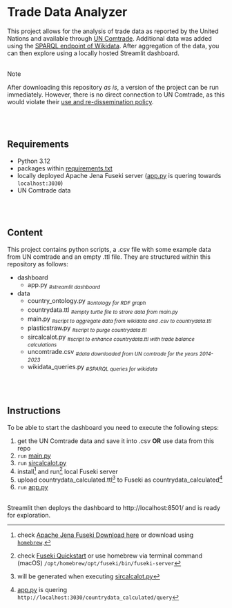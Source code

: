 # Trade Data Analyzer
This project allows for the analysis of trade data as reported by the United Nations and available through [UN Comtrade](https://comtradeplus.un.org/). Additional data was added using the [SPARQL endpoint of Wikidata](https://query.wikidata.org/). After aggregation of the data, you can then explore using a locally hosted Streamlit dashboard.
<br/>
<br/>

> [!Note]
> After downloading this repository _as is_, a version of the project can be run immediately. However, there is no direct connection to UN Comtrade, as this would violate their [use and re-dissemination policy](https://uncomtrade.org/docs/policy-on-use-and-re-dissemination/#fairusage).
<br/>
<br/>


## Requirements
- Python 3.12
- packages within [requirements.txt](requirements.txt)
- locally deployed Apache Jena Fuseki server ([app.py](dashboard/app.py) is quering towards `localhost:3030`)
- UN Comtrade data
<br/>
<br/>

## Content
This project contains python scripts, a .csv file with some example data from UN comtrade and an empty .ttl file. They are structured within this repository as follows:

- dashboard
  - app.py <sub>_#streamlit dashboard_</sub>
- data
  - country_ontology.py <sub>_#ontology for RDF graph_</sub>
  - countrydata.ttl <sub>_#empty turtle file to strore data from main.py_</sub>
  - main.py <sub>_#script to aggregate data from wikidata and .csv to countrydata.ttl_</sub>
  - plasticstraw.py <sub>_#script to purge countrydata.ttl_</sub>
  - sircalcalot.py <sub>_#script to enhance countrydata.ttl with trade balance calculations_</sub>
  - uncomtrade.csv <sub>_#data downloaded from UN comtrade for the years 2014-2023_</sub>
  - wikidata_queries.py <sub>_#SPARQL queries for wikidata_</sub>
<br/>
<br/>

## Instructions
To be able to start the dashboard you need to execute the following steps:
1. get the UN Comtrade data and save it into .csv **OR** use data from this repo
2. `run` [main.py](data/main.py)
3. `run` [sircalcalot.py](data/sircalcalot.py)
4. install[^1] and run[^2] local Fuseki server
5. upload countrydata_calculated.ttl[^3] to Fuseki as countrydata_calculated[^4]
6. `run` [app.py](dashboard/app.py)
<br/>
Streamlit then deploys the dashboard to http://localhost:8501/ and is ready for exploration.


[^1]: check [Apache Jena Fuseki Download here](https://jena.apache.org/download/index.cgi) or download using [`homebrew`](https://formulae.brew.sh/formula/fuseki).
[^2]: check [Fuseki Quickstart](https://jena.apache.org/documentation/fuseki2/fuseki-quick-start.html) or use homebrew via terminal command (macOS) `/opt/homebrew/opt/fuseki/bin/fuseki-server`
[^3]: will be generated when executing [sircalcalot.py](data/sircalcalot.py)
[^4]: [app.py](dashboard/app.py) is quering `http://localhost:3030/countrydata_calculated/query`
